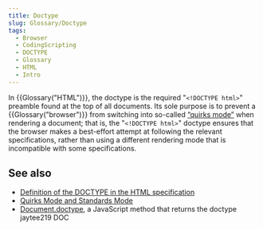 ```yaml
---
title: Doctype
slug: Glossary/Doctype
tags:
  - Browser
  - CodingScripting
  - DOCTYPE
  - Glossary
  - HTML
  - Intro
---
```

In {{Glossary("HTML")}}, the doctype is the required "`<!DOCTYPE html>`" preamble found at the top of all documents. Its sole purpose is to prevent a {{Glossary("browser")}} from switching into so-called [“quirks mode”](/en-US/docs/Web/HTML/Quirks_Mode_and_Standards_Mode) when rendering a document; that is, the "`<!DOCTYPE html>`" doctype ensures that the browser makes a best-effort attempt at following the relevant specifications, rather than using a different rendering mode that is incompatible with some specifications.

## See also

- [Definition of the DOCTYPE in the HTML specification](https://html.spec.whatwg.org/multipage/syntax.html#the-doctype)
- [Quirks Mode and Standards Mode](/en-US/docs/Web/HTML/Quirks_Mode_and_Standards_Mode)
- [Document.doctype](/en-US/docs/Web/API/Document/doctype), a JavaScript method that returns the doctype
jaytee219 DOC
